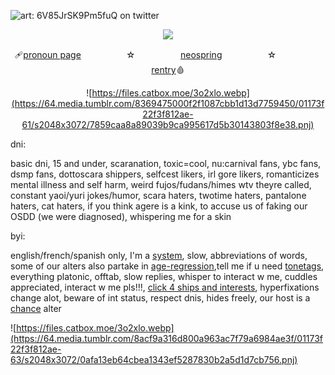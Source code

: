  ![art: 6V85JrSK9Pm5fuQ on twitter](https://64.media.tumblr.com/a426210d1737ecc9c2bfad27710060c9/01173f22f3f812ae-4e/s2048x3072/5cc4ea0f8af68222a9014697a10e8d7fe1d998e5.pnj) </p> <p align="center"> ![](https://komarev.com/ghpvc/?username=undeadlost&color=5A5A5A&label=✄) </p>  <p align="center"> 🩹[pronoun page](https://en.pronouns.page/@CANN1BAL)ㅤㅤㅤ ㅤㅤ ☆ㅤ ㅤㅤ ㅤㅤ[neospring](https://neospring.org/@cannib4l)ㅤㅤㅤ ㅤㅤ ☆ㅤ ㅤㅤ ㅤㅤ[rentry](https://rentry.co/debtedgambler)🩸 </p> <p align="center">
 ![https://files.catbox.moe/3o2xlo.webp](https://64.media.tumblr.com/8369475000f2f1087cbb1d13d7759450/01173f22f3f812ae-61/s2048x3072/7859caa8a89039b9ca995617d5b30143803f8e38.pnj)

dni:

basic dni, 15 and under, scaranation, toxic=cool, nu:carnival fans, ybc fans, dsmp fans, dottoscara shippers, selfcest likers, irl gore likers, romanticizes mental illness and self harm, weird fujos/fudans/himes wtv theyre called, constant yaoi/yuri jokes/humor, scara haters, twotime haters, pantalone haters, cat haters, if you think agere is a kink, to accuse us of faking our OSDD (we were diagnosed), whispering me for a skin

byi:

english/french/spanish only, I'm a [system](https://dissociation-station.carrd.co/), slow, abbreviations of words, some of our alters also partake in [age-regression](https://whatisregression.carrd.co/),tell me if u need [tonetags](https://toneindicators.carrd.co/), everything platonic, offtab, slow replies, whisper to interact w me, cuddles appreciated, interact w me pls!!!, [click 4 ships and interests](https://rentry.co/UNDY1NGDEVOTION), hyperfixations change alot, beware of int status, respect dnis, hides freely, our host is a [chance](https://forsaken2024.fandom.com/wiki/Chance) alter

![https://files.catbox.moe/3o2xlo.webp](https://64.media.tumblr.com/8acf9a316d800a963ac7f79a6984ae3f/01173f22f3f812ae-63/s2048x3072/0afa13eb64cbea1343ef5287830b2a5d1d7cb756.pnj)
